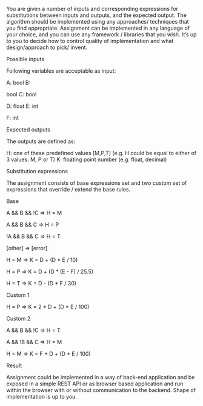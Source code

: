 You are given a number of inputs and corresponding expressions for substitutions between inputs and outputs, and the expected output.
The algorithm should be implemented using any approaches/ techniques that you find appropriate.
Assignment can be implemented in any language of your choice, and you can use any framework / libraries that you wish. 
It’s up to you to decide how to control quality of implementation and what design/approach to pick/ invent.

Possible inputs

Following variables are acceptable as input:

A: bool B:

bool C: bool

D: float E: int

F: int

Expected outputs

The outputs are defined as:

H: one of these predefined values [M,P,T] (e.g. H could be equal to either of 3 values: M, P or T) K: floating point number (e.g. float, decimal)

Substitution expressions

The assignment consists of base expressions set and two custom set of expressions that override / extend the base rules.

Base

A && B && !C => H = M

A && B && C => H = P

!A && B && C => H = T

[other] => [error]

H = M => K = D + (D * E / 10)

H = P => K = D + (D * (E - F) / 25.5)

H = T => K = D - (D * F / 30)


Custom 1

H = P => K = 2 * D + (D * E / 100)

Custom 2

A && B && !C => H = T

A && !B && C => H = M

H = M => K = F + D + (D * E / 100)

Result

Assignment could be implemented in a way of back-end application and be exposed in a simple REST API or as browser based application and run within the browser with or without communication to the backend. Shape of implementation is up to you.